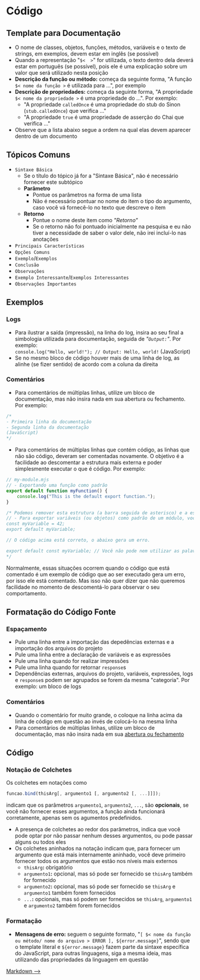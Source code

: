 # Código

## Template para Documentação

- O nome de classes, objetos, funções, métodos, variáveis e o texto de strings, em exemplos, devem estar em inglês (se possível)
- Quando a representação "`$<  >`" for utilizada, o texto dentro dela deverá estar em português (se possível), pois ele é uma explicação sobre um valor que será utilizado nesta posição
- **Descrição da função ou método:** começa da seguinte forma, "A função `$< nome da função >` é utilizada para ...", por exemplo
- **Descrição de propriedades:** começa da seguinte forma, "A propriedade `$< nome da propriedade >` é uma propriedade do ...". Por exemplo:
    + "A propriedade `calledOnce` é uma propriedade do stub do Sinon (`stub.calledOnce`) que verifica ..."
    + "A propriedade `true` é uma propriedade de asserção do Chai que verifica ..."
- Observe que a lista abaixo segue a ordem na qual elas devem aparecer dentro de um documento

## Tópicos Comuns

- `Sintaxe Básica`
    + Se o título do tópico já for a "Sintaxe Básica", não é necessário fornecer este subtópico
    + **Parâmetro**
        - Pontue os parâmetros na forma de uma lista
        - Não é necessário pontuar no nome do item o tipo do argumento, caso você vá fornecê-lo no texto que descreve o item  
    + **Retorno**  
        - Pontue o nome deste item como *"Retorno"*
        - Se o retorno não foi pontuado inicialmente na pesquisa e eu não tiver a necessidade de saber o valor dele, não irei incluí-lo nas anotações
- `Principais Características`
- `Opções Comuns`
- `Exemplo`/`Exemplos`
- `Conclusão`
- `Observações`
- `Exemplo Interessante`/`Exemplos Interessantes`
- `Observações Importantes`

## Exemplos

### Logs

- Para ilustrar a saída (impressão), na linha do log, insira ao seu final a simbologia utilizada para documentação, seguida de *"`Output:`"*. Por exemplo:  
    `console.log("Hello, world!"); // Output: Hello, world!` (JavaScript)
- Se no mesmo bloco de código houver mais de uma linha de log, as alinhe (se fizer sentido) de acordo com a coluna da direita

### Comentários

- Para comentários de múltiplas linhas, utilize um bloco de documentação, mas não insira nada em sua abertura ou fechamento. Por exemplo:

<a id="codigo-abertura-fechamento"></a>

```JavaScript
/*
- Primeira linha da documentação
- Segunda linha da documentação
(JavaScript)
*/
```

- Para comentários de múltiplas linhas que contém código, as linhas que não são código, deveram ser comentadas novamente. O objetivo é a facilidade ao descomentar a estrutura mais externa e poder simplesmente executar o que é código. Por exemplo:

```JavaScript
// my-module.mjs
// - Exportando uma função como padrão
export default function myFunction() {
    console.log("This is the default export function.");
}

/* Podemos remover esta estrutura (a barra seguida de asterisco) e a estrutura abaixo (o asterisco seguido de barra), para assim obter com facilidade um código pronto para ser executado.
// - Para exportar variáveis (ou objetos) como padrão de um módulo, você precisa declará-las antes de exportá-las. Por exemplo:
const myVariable = 42;
export default myVariable;

// O código acima está correto, o abaixo gera um erro.

export default const myVariable; // Você não pode nem utilizar as palavras-chave `var`, `let` e `const` após `default`.
*/
```

Normalmente, essas situações ocorrem quando o código que está comentado é um exemplo de código que ao ser executado gera um erro, por isso ele está comentado. Mas isso não quer dizer que não queremos facilidade no momento de descomentá-lo para observar o seu comportamento.



## Formatação do Código Fonte

### Espaçamento

- Pule uma linha entre a importação das depedências externas e a importação dos arquivos do projeto
- Pule uma linha entre a declaração de variáveis e as expressões
- Pule uma linha quando for realizar impressões
- Pule uma linha quando for retornar `response`s
- Dependências externas, arquivos do projeto, variáveis, expressões, logs e `response`s podem ser agrupados se forem da mesma "categoria". Por exemplo: um bloco de logs

### Comentários

- Quando o comentário for muito grande, o coloque na linha acima da linha de código em questão ao invés de colocá-lo na mesma linha   
- Para comentários de múltiplas linhas, utilize um bloco de documentação, mas não insira nada em sua [abertura ou fechamento](#codigo-abertura-fechamento)

## Código

### Notação de Colchetes

Os colchetes em notações como

```JavaScript
funcao.bind(thisArg[, argumento1 [, argumento2 [, ...]]]);
```

indicam que os parâmetros `argumento1`, `argumento2`, `...`, são **opcionais**, se você não fornecer esses argumentos, a função ainda funcionará corretamente, apenas sem os agumentos predefinidos.

- A presença de colchetes ao redor dos parâmetros, indica que você pode optar por não passar nenhum desses argumentos, ou pode passar alguns ou todos eles
- Os colchetes aninhados na notação indicam que, para fornecer um argumento que está mais internamente aninhado, você deve primeiro fornecer todos os argumentos que estão nos níveis mais externos
    + `thisArg`**:** obrigatório
    + `argumento1`**:** opcional, mas só pode ser fornecido se `thisArg` também for fornecido
    + `argumento2`**:** opcional, mas só pode ser fornecido se `thisArg` e `argumento1` também forem fornecidos
    + `...`**:** opcionais, mas só podem ser fornecidos se `thisArg`, `argumento1` e `argumento2` também forem fornecidos

### Formatação

- **Mensagens de erro:** seguem o seguinte formato, "`[ $< nome da função ou método/ nome do arquivo > ERROR ], ${error.message}`", sendo que o template literal e `${error.message}` fazem parte da sintaxe específica do JavaScript, para outras linguagens, siga a mesma ideia, mas utilizando das propriedades da linguagem em questão

[Markdown -->](./Markdown.md)